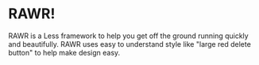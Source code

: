 # RAWR!

RAWR is a Less framework to help you get off the ground running quickly and beautifully. RAWR uses easy to understand style like "large red delete button" to help make design easy.